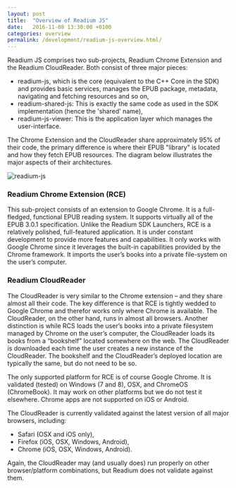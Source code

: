 ```yaml
---
layout: post
title:  "Overview of Readium JS"
date:   2016-11-08 13:30:00 +0100
categories: overview
permalink: /development/readium-js-overview.html/
---
```


Readium JS comprises two sub-projects, Readium Chrome Extension and the Readium CloudReader. Both consist of three major pieces:

- readium-js, which is the core (equivalent to the C++ Core in the SDK) and provides basic services, manages the EPUB package, metadata, navigating and fetching resources and so on,
- readium-shared-js: This is exactly the same code as used in the SDK implementation (hence the 'shared' name),
- readium-js-viewer: This is the application layer which manages the user-interface.

The Chrome Extension and the CloudReader share approximately 95% of their code, the primary difference is where their EPUB "library" is located and how they fetch EPUB resources. The diagram below illustrates the major aspects of their architectures.


![readium-js](/assets/images/readium-js.png)


### Readium Chrome Extension (RCE)

This sub-project consists of an extension to Google Chrome. It is a full-fledged, functional EPUB reading system. It supports virtually all of the EPUB 3.0.1 specification. Unlike the Readium SDK Launchers, RCE is a relatively polished, full-featured application. It is under constant development to provide more features and capabilities. It only works with Google Chrome since it leverages the built-in capabilities provided by the Chrome framework. It imports the user’s books into a private file-system on the user’s computer.

### Readium CloudReader

The CloudReader is very similar to the Chrome extension – and they share almost all their code. The key difference is that RCE is tightly wedded to Google Chrome and therefor works only where Chrome is available. The CloudReader, on the other hand, runs in almost all browsers. Another distinction is while RCS loads the user’s books into a private filesystem managed by Chrome on the user’s computer, the CloudReader loads its books from a “bookshelf” located somewhere on the web. The CloudReader is downloaded each time the user creates a new instance of the CloudReader. The bookshelf and the CloudReader’s deployed location are typically the same, but do not need to be so.

The only supported platform for RCE is of course Google Chrome. It is validated (tested) on Windows (7 and 8), OSX, and ChromeOS (ChromeBook). It may work on other platforms but we do not test it elsewhere. Chrome apps are not supported on iOS or Android.

The CloudReader is currently validated against the latest version of all major browsers, including:

- Safari (OSX and iOS only),
- Firefox (iOS, OSX, Windows, Android),
- Chrome (iOS, OSX, Windows, Android).

Again, the CloudReader may (and usually does) run properly on other browser/platform combinations, but Readium does not validate against them.
